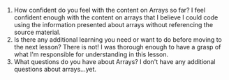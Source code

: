 1. How confident do you feel with the content on Arrays so far?
    I feel confident enough with the content on arrays that I believe I could code using the information presented about arrays without referencing the source material. 
2. Is there any additional learning you need or want to do before moving to the next lesson?
    There is not! I was thorough enough to have a grasp of what I'm responsible for understanding in this lesson.
3. What questions do you have about Arrays?
    I don't have any additional questions about arrays...yet.